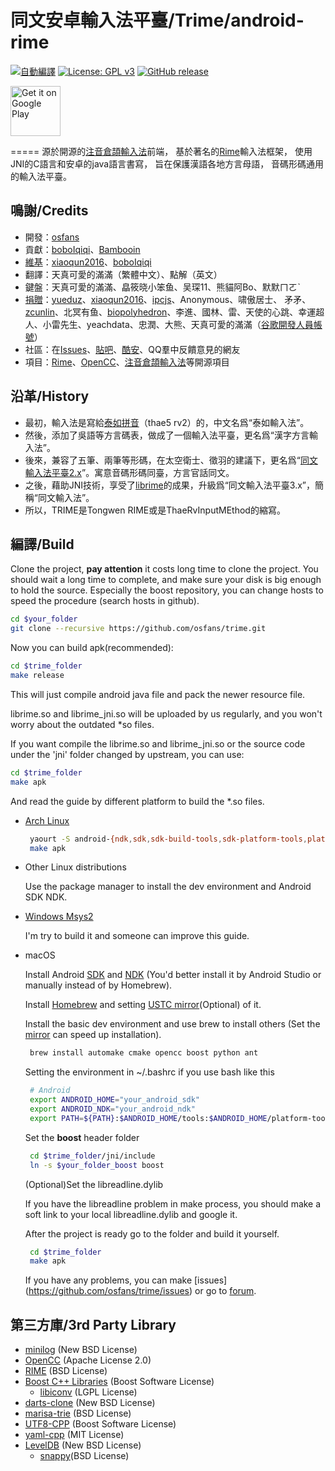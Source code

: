 # 同文安卓輸入法平臺/Trime/android-rime
[![自動編譯](https://travis-ci.org/osfans/trime.svg?branch=develop)](https://travis-ci.org/osfans/trime)
[![License: GPL v3](https://img.shields.io/badge/License-GPL%20v3-blue.svg)](http://www.gnu.org/licenses/gpl-3.0)
[![GitHub release](https://img.shields.io/github/release/osfans/trime.svg)](https://github.com/osfans/trime/releases)

[<img alt='Get it on Google Play' src='https://play.google.com/intl/en_us/badges/images/generic/en_badge_web_generic.png' height='80px'/>](https://play.google.com/store/apps/details?id=com.osfans.trime)

=====
源於開源的[注音倉頡輸入法]前端，
基於著名的[Rime]輸入法框架，
使用JNI的C語言和安卓的java語言書寫，
旨在保護漢語各地方言母語，
音碼形碼通用的輸入法平臺。

## 鳴謝/Credits
- 開發：[osfans](https://github.com/osfans)
- 貢獻：[boboIqiqi](https://github.com/boboIqiqi)、[Bambooin](https://github.com/Bambooin)
- [維基](https://github.com/osfans/trime/wiki)：[xiaoqun2016](https://github.com/xiaoqun2016)、[boboIqiqi](https://github.com/boboIqiqi)
- 翻譯：天真可愛的滿滿（繁體中文）、點解（英文）
- 鍵盤：天真可愛的滿滿、皛筱晓小笨鱼、吴琛11、熊貓阿Bo、默默ㄇㄛˋ
- [捐贈](https://github.com/osfans/trime/releases)：[yueduz](https://github.com/yueduz)、[xiaoqun2016](https://github.com/xiaoqun2016)、[ipcjs](https://github.com/ipcjs)、Anonymous、啸傲居士、 矛矛、[zcunlin](https://github.com/zcunlin)、北冥有鱼、[biopolyhedron](https://github.com/biopolyhedron)、李進、國林、雷、天使的心跳、幸運超人、小雷先生、yeachdata、忠潤、大熊、天真可愛的滿滿（[谷歌開發人員帳號](https://play.google.com/apps/publish/)）
- 社區：在[Issues](https://github.com/osfans/trime/issues)、[貼吧](http://tieba.baidu.com/f?kw=rime)、[酷安](http://www.coolapk.com/apk/com.osfans.trime)、QQ羣中反饋意見的網友
- 項目：[Rime]、[OpenCC]、[注音倉頡輸入法]等開源項目

## 沿革/History
- 最初，輸入法是寫給[泰如拼音](http://tieba.baidu.com/f?kw=%E6%B3%B0%E5%A6%82)（thae5 rv2）的，中文名爲“泰如輸入法”。
- 然後，添加了吳語等方言碼表，做成了一個輸入法平臺，更名爲“漢字方言輸入法”。
- 後來，兼容了五筆、兩筆等形碼，在太空衛士、徵羽的建議下，更名爲“[同文輸入法平臺2.x](https://github.com/osfans/trime-legacy)”。寓意音碼形碼同臺，方言官話同文。
- 之後，藉助JNI技術，享受了[librime](https://github.com/rime/librime)的成果，升級爲“同文輸入法平臺3.x”，簡稱“同文輸入法”。
- 所以，TRIME是Tongwen RIME或是ThaeRvInputMEthod的縮寫。

## 編譯/Build

  Clone the project, **pay attention** it costs long time to clone the project.
  You should wait a long time to complete, and make sure your disk is big enough to hold the source.
  Especially the boost repository, you can change hosts to speed the procedure
  (search hosts in github).
```bash
cd $your_folder
git clone --recursive https://github.com/osfans/trime.git
```

  Now you can build apk(recommended):
```bash
cd $trime_folder
make release
```

  This will just compile android java file and pack the newer resource file.

  librime.so and librime_jni.so will be uploaded by us regularly,
  and you won't worry about the outdated *so files.

  If you want compile the librime.so and librime_jni.so or the source code
  under the 'jni' folder changed by upstream, you can use:
```bash
cd $trime_folder
make apk
```
  And read the guide by different platform to build the *.so files.


- [Arch Linux](https://www.archlinux.org/)
  ```bash
   yaourt -S android-{ndk,sdk,sdk-build-tools,sdk-platform-tools,platform} apache-ant
   make apk
  ```

- Other Linux distributions

  Use the package manager to install the dev environment and Android SDK NDK.

- [Windows Msys2](https://lug.ustc.edu.cn/wiki/mirrors/help/msys2)

  I'm try to build it and someone can improve this guide.

- macOS

  Install Android [SDK](https://developer.android.com/studio/index.html)
  and [NDK](https://developer.android.com/ndk/index.html)
  (You'd better install it by Android Studio or manually instead of by Homebrew).

  Install [Homebrew](http://brew.sh/) and setting
  [USTC mirror](https://lug.ustc.edu.cn/wiki/mirrors/help/brew.git)(Optional) of it.

  Install the basic dev environment and use brew to install others
  (Set the [mirror](https://mirrors.ustc.edu.cn/) can speed up installation).

  ```bash
   brew install automake cmake opencc boost python ant
  ```

  Setting the environment in ~/.bashrc if you use bash like this
  ```bash
   # Android
   export ANDROID_HOME="your_android_sdk"
   export ANDROID_NDK="your_android_ndk"
   export PATH=${PATH}:$ANDROID_HOME/tools:$ANDROID_HOME/platform-tools:$ANDROID_NDK
  ```

  Set the **boost** header folder
  ```bash
   cd $trime_folder/jni/include
   ln -s $your_folder_boost boost
  ```

  (Optional)Set the libreadline.dylib

  If you have the libreadline problem in make process, you should make
  a soft link to your local libreadline.dylib and google it.

  After the project is ready go to the folder and build it yourself.
  ```bash
   cd $trime_folder
   make apk
  ```

  If you have any problems, you can make [issues] (https://github.com/osfans/trime/issues)
   or go to [forum](http://www.coolapk.com/apk/com.osfans.trime).

## 第三方庫/3rd Party Library
- [minilog](http://ceres-solver.org/) (New BSD License)
- [OpenCC](https://github.com/BYVoid/OpenCC) (Apache License 2.0)
- [RIME](http://rime.im) (BSD License)
 - [Boost C++ Libraries](http://www.boost.org/) (Boost Software License)
   - [libiconv](http://www.gnu.org/software/libiconv/) (LGPL License)
 - [darts-clone](https://code.google.com/p/darts-clone/) (New BSD License)
 - [marisa-trie](https://code.google.com/p/marisa-trie/) (BSD License)
 - [UTF8-CPP](http://utfcpp.sourceforge.net/) (Boost Software License)
 - [yaml-cpp](https://code.google.com/p/yaml-cpp/) (MIT License)
 - [LevelDB](https://github.com/google/leveldb) (New BSD License)
   - [snappy](https://google.github.io/snappy/)(BSD License)
 
[注音倉頡輸入法]: https://code.google.com/p/android-traditional-chinese-ime/
[Rime]: http://rime.im
[OpenCC]: https://github.com/BYVoid/OpenCC
